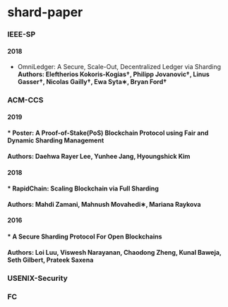 # shard-paper
### IEEE-SP
#### 2018
* OmniLedger: A Secure, Scale-Out, Decentralized Ledger via Sharding<b><br>
Authors: Eleftherios Kokoris-Kogias†, Philipp Jovanovic†, Linus Gasser†, Nicolas Gailly†, Ewa Syta∗, Bryan Ford† 
### ACM-CCS
#### 2019
#### * Poster: A Proof-of-Stake(PoS) Blockchain Protocol using Fair and Dynamic Sharding Management<br>
Authors: Daehwa Rayer Lee, Yunhee Jang, Hyoungshick Kim
#### 2018
#### * RapidChain: Scaling Blockchain via Full Sharding<br>
Authors: Mahdi Zamani, Mahnush Movahedi∗, Mariana Raykova
#### 2016
#### * A Secure Sharding Protocol For Open Blockchains<br>
Authors: Loi Luu, Viswesh Narayanan, Chaodong Zheng, Kunal Baweja, Seth Gilbert, Prateek Saxena
### USENIX-Security
### FC
